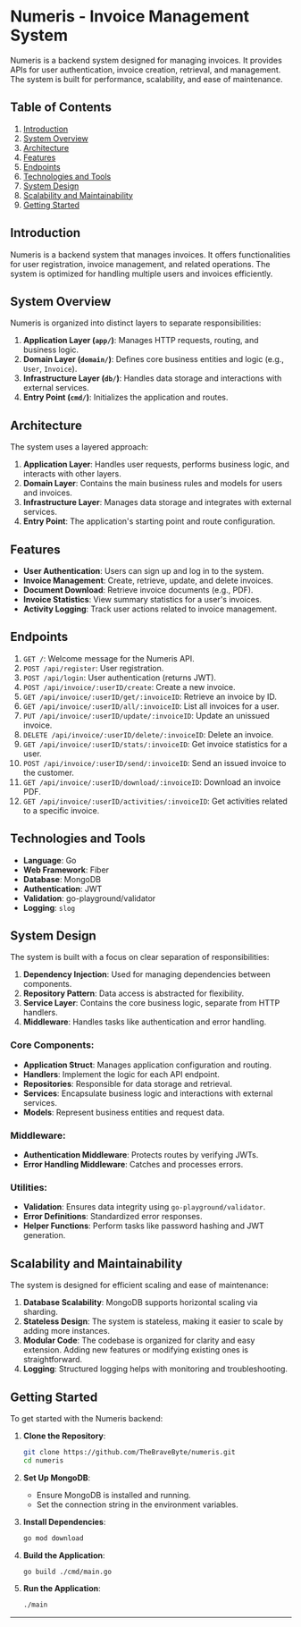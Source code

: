 # **Numeris - Invoice Management System**

Numeris is a backend system designed for managing invoices. It provides APIs for user authentication, invoice creation, retrieval, and management. The system is built for performance, scalability, and ease of maintenance.

## Table of Contents

1. [Introduction](#introduction)
2. [System Overview](#system-overview)
3. [Architecture](#architecture)
4. [Features](#features)
5. [Endpoints](#endpoints)
6. [Technologies and Tools](#technologies-and-tools)
7. [System Design](#system-design)
8. [Scalability and Maintainability](#scalability-and-maintainability)
9. [Getting Started](#getting-started)

## **Introduction**

Numeris is a backend system that manages invoices. It offers functionalities for user registration, invoice management, and related operations. The system is optimized for handling multiple users and invoices efficiently.

## **System Overview**

Numeris is organized into distinct layers to separate responsibilities:

1. **Application Layer (`app/`)**: Manages HTTP requests, routing, and business logic.
2. **Domain Layer (`domain/`)**: Defines core business entities and logic (e.g., `User`, `Invoice`).
3. **Infrastructure Layer (`db/`)**: Handles data storage and interactions with external services.
4. **Entry Point (`cmd/`)**: Initializes the application and routes.

## **Architecture**

The system uses a layered approach:

1. **Application Layer**: Handles user requests, performs business logic, and interacts with other layers.
2. **Domain Layer**: Contains the main business rules and models for users and invoices.
3. **Infrastructure Layer**: Manages data storage and integrates with external services.
4. **Entry Point**: The application's starting point and route configuration.

## **Features**

- **User Authentication**: Users can sign up and log in to the system.
- **Invoice Management**: Create, retrieve, update, and delete invoices.
- **Document Download**: Retrieve invoice documents (e.g., PDF).
- **Invoice Statistics**: View summary statistics for a user's invoices.
- **Activity Logging**: Track user actions related to invoice management.

## **Endpoints**

1. `GET /`: Welcome message for the Numeris API.
2. `POST /api/register`: User registration.
3. `POST /api/login`: User authentication (returns JWT).
4. `POST /api/invoice/:userID/create`: Create a new invoice.
5. `GET /api/invoice/:userID/get/:invoiceID`: Retrieve an invoice by ID.
6. `GET /api/invoice/:userID/all/:invoiceID`: List all invoices for a user.
7. `PUT /api/invoice/:userID/update/:invoiceID`: Update an unissued invoice.
8. `DELETE /api/invoice/:userID/delete/:invoiceID`: Delete an invoice.
9. `GET /api/invoice/:userID/stats/:invoiceID`: Get invoice statistics for a user.
10. `POST /api/invoice/:userID/send/:invoiceID`: Send an issued invoice to the customer.
11. `GET /api/invoice/:userID/download/:invoiceID`: Download an invoice PDF.
12. `GET /api/invoice/:userID/activities/:invoiceID`: Get activities related to a specific invoice.

## **Technologies and Tools**

- **Language**: Go
- **Web Framework**: Fiber
- **Database**: MongoDB
- **Authentication**: JWT
- **Validation**: go-playground/validator
- **Logging**: `slog`

## **System Design**

The system is built with a focus on clear separation of responsibilities:

1. **Dependency Injection**: Used for managing dependencies between components.
2. **Repository Pattern**: Data access is abstracted for flexibility.
3. **Service Layer**: Contains the core business logic, separate from HTTP handlers.
4. **Middleware**: Handles tasks like authentication and error handling.

### **Core Components:**

- **Application Struct**: Manages application configuration and routing.
- **Handlers**: Implement the logic for each API endpoint.
- **Repositories**: Responsible for data storage and retrieval.
- **Services**: Encapsulate business logic and interactions with external services.
- **Models**: Represent business entities and request data.

### **Middleware**:
- **Authentication Middleware**: Protects routes by verifying JWTs.
- **Error Handling Middleware**: Catches and processes errors.

### **Utilities**:
- **Validation**: Ensures data integrity using `go-playground/validator`.
- **Error Definitions**: Standardized error responses.
- **Helper Functions**: Perform tasks like password hashing and JWT generation.

## **Scalability and Maintainability**

The system is designed for efficient scaling and ease of maintenance:

1. **Database Scalability**: MongoDB supports horizontal scaling via sharding.
2. **Stateless Design**: The system is stateless, making it easier to scale by adding more instances.
3. **Modular Code**: The codebase is organized for clarity and easy extension. Adding new features or modifying existing ones is straightforward.
4. **Logging**: Structured logging helps with monitoring and troubleshooting.

## **Getting Started**

To get started with the Numeris backend:

1. **Clone the Repository**:
    ```bash
    git clone https://github.com/TheBraveByte/numeris.git
    cd numeris
    ```

2. **Set Up MongoDB**:
    - Ensure MongoDB is installed and running.
    - Set the connection string in the environment variables.

3. **Install Dependencies**:
    ```bash
    go mod download
    ```

4. **Build the Application**:
    ```bash
    go build ./cmd/main.go
    ```

5. **Run the Application**:
    ```bash
    ./main
    ```
---